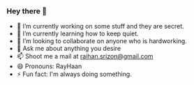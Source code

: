 ### Hey there 👋
- 🔭 I’m currently working on some stuff and they are secret.
- 🌱 I’m currently learning how to keep quiet.
- 👯 I’m looking to collaborate on anyone who is hardworking.
- 💬 Ask me about anything you desire 
- 📫 Shoot me a mail at raihan.srizon@gmail.com
- 😄 Pronouns: RayHaan
- ⚡ Fun fact: I'm always doing something.

<!--
**raihanrms/raihanrms** is a ✨ _special_ ✨ repository because its `README.md` (this file) appears on your GitHub profile.
Here are some ideas to get you started:
-->
